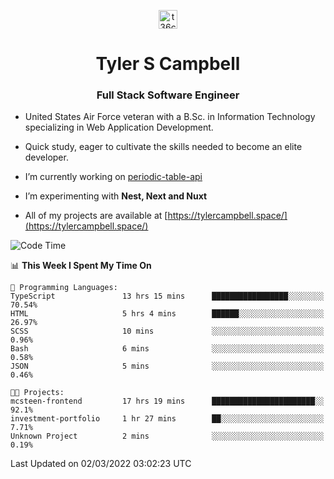<p align="center">
<a href="https://www.linkedin.com/in/t36campbell" target="blank"><img align="center" src="https://ik.imagekit.io/t36campbell/Portfolio/linkedin.png.original_m8bbGgPh6.png" alt="t36campbell" height="30" width="30" /></a>
</p>
<h1 align="center">Tyler S Campbell</h1>
<h3 align="center">Full Stack Software Engineer</h3>

* United States Air Force veteran with a B.Sc. in Information Technology specializing in Web Application Development. 

* Quick study, eager to cultivate the skills needed to become an elite developer.

* I’m currently working on [periodic-table-api](https://github.com/t36campbell/periodic-table-api)

* I’m experimenting with **Nest, Next and Nuxt**

* All of my projects are available at [https://tylercampbell.space/](https://tylercampbell.space/)

<!--START_SECTION:waka-->
![Code Time](http://img.shields.io/badge/Code%20Time-1%2C455%20hrs%2026%20mins-blue)

📊 **This Week I Spent My Time On** 

```text
💬 Programming Languages: 
TypeScript               13 hrs 15 mins      █████████████████░░░░░░░░   70.54% 
HTML                     5 hrs 4 mins        ██████░░░░░░░░░░░░░░░░░░░   26.97% 
SCSS                     10 mins             ░░░░░░░░░░░░░░░░░░░░░░░░░   0.96% 
Bash                     6 mins              ░░░░░░░░░░░░░░░░░░░░░░░░░   0.58% 
JSON                     5 mins              ░░░░░░░░░░░░░░░░░░░░░░░░░   0.46%

🐱‍💻 Projects: 
mcsteen-frontend         17 hrs 19 mins      ███████████████████████░░   92.1% 
investment-portfolio     1 hr 27 mins        ██░░░░░░░░░░░░░░░░░░░░░░░   7.71% 
Unknown Project          2 mins              ░░░░░░░░░░░░░░░░░░░░░░░░░   0.19%

```


 Last Updated on 02/03/2022 03:02:23 UTC
<!--END_SECTION:waka-->
